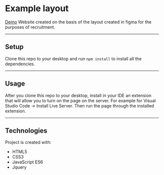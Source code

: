 # Example layout

[Demo](https://examplepage-4f18a.web.app/)
Website created on the basis of the layout created in figma for the purposes of recruitment.

---

## Setup

Clone this repo to your desktop and run `npm install` to install all the dependencies.

---

## Usage

After you clone this repo to your desktop, install in your IDE an extension that will allow you to turn on the page on the server.
For example for Visual Studio Code -> Install Live Server. Then run the page through the installed extension.

---

## Technologies

Project is created with:

- HTML5
- CSS3
- JavaScript ES6
- Jquery
